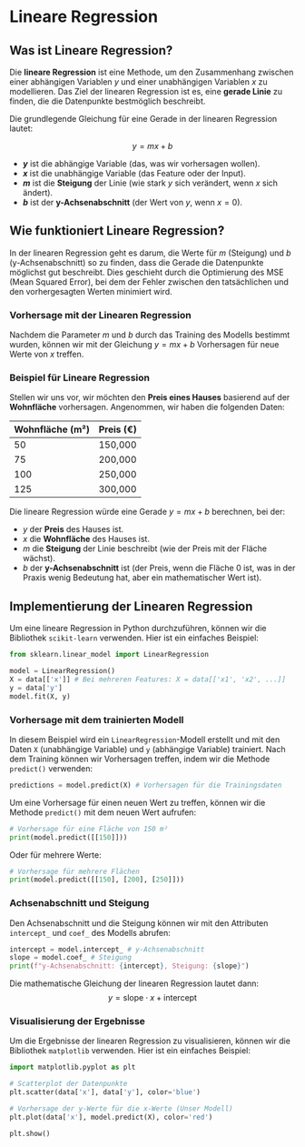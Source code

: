 # Lineare Regression

## Was ist Lineare Regression?

Die **lineare Regression** ist eine Methode, um den Zusammenhang zwischen einer abhängigen Variablen $y$ und einer unabhängigen Variablen $x$ zu modellieren. Das Ziel der linearen Regression ist es, eine **gerade Linie** zu finden, die die Datenpunkte bestmöglich beschreibt.

Die grundlegende Gleichung für eine Gerade in der linearen Regression lautet:

$$
y = mx + b
$$

* **$y$** ist die abhängige Variable (das, was wir vorhersagen wollen).
* **$x$** ist die unabhängige Variable (das Feature oder der Input).
* **$m$** ist die **Steigung** der Linie (wie stark $y$ sich verändert, wenn $x$ sich ändert).
* **$b$** ist der **y-Achsenabschnitt** (der Wert von $y$, wenn $x = 0$).

## Wie funktioniert Lineare Regression?

In der linearen Regression geht es darum, die Werte für $m$ (Steigung) und $b$ (y-Achsenabschnitt) so zu finden, dass die Gerade die Datenpunkte möglichst gut beschreibt. Dies geschieht durch die Optimierung des MSE (Mean Squared Error), bei dem der Fehler zwischen den tatsächlichen und den vorhergesagten Werten minimiert wird.

### Vorhersage mit der Linearen Regression

Nachdem die Parameter $m$ und $b$ durch das Training des Modells bestimmt wurden, können wir mit der Gleichung $y = mx + b$ Vorhersagen für neue Werte von $x$ treffen.

### Beispiel für Lineare Regression

Stellen wir uns vor, wir möchten den **Preis eines Hauses** basierend auf der **Wohnfläche** vorhersagen. Angenommen, wir haben die folgenden Daten:

| Wohnfläche (m²) | Preis (€) |
| --------------- | --------- |
| 50              | 150,000   |
| 75              | 200,000   |
| 100             | 250,000   |
| 125             | 300,000   |

Die lineare Regression würde eine Gerade $y = mx + b$ berechnen, bei der:

* $y$ der **Preis** des Hauses ist.
* $x$ die **Wohnfläche** des Hauses ist.
* $m$ die **Steigung** der Linie beschreibt (wie der Preis mit der Fläche wächst).
* $b$ der **y-Achsenabschnitt** ist (der Preis, wenn die Fläche 0 ist, was in der Praxis wenig Bedeutung hat, aber ein mathematischer Wert ist).

## Implementierung der Linearen Regression
Um eine lineare Regression in Python durchzuführen, können wir die Bibliothek `scikit-learn` verwenden. Hier ist ein einfaches Beispiel:

```python
from sklearn.linear_model import LinearRegression

model = LinearRegression()
X = data[['x']] # Bei mehreren Features: X = data[['x1', 'x2', ...]]
y = data['y']
model.fit(X, y) 
```

### Vorhersage mit dem trainierten Modell

In diesem Beispiel wird ein `LinearRegression`-Modell erstellt und mit den Daten `X` (unabhängige Variable) und `y` (abhängige Variable) trainiert. Nach dem Training können wir Vorhersagen treffen, indem wir die Methode `predict()` verwenden:

```python
predictions = model.predict(X) # Vorhersagen für die Trainingsdaten
```

Um eine Vorhersage für einen neuen Wert zu treffen, können wir die Methode `predict()` mit dem neuen Wert aufrufen:

```python
# Vorhersage für eine Fläche von 150 m²
print(model.predict([[150]]))
```

Oder für mehrere Werte:

```python
# Vorhersage für mehrere Flächen
print(model.predict([[150], [200], [250]]))
```

### Achsenabschnitt und Steigung

Den Achsenabschnitt und die Steigung können wir mit den Attributen `intercept_` und `coef_` des Modells abrufen:

```python
intercept = model.intercept_ # y-Achsenabschnitt
slope = model.coef_ # Steigung
print(f"y-Achsenabschnitt: {intercept}, Steigung: {slope}")
```

Die mathematische Gleichung der linearen Regression lautet dann:
$$
y = \text{slope} \cdot x + \text{intercept}
$$

### Visualisierung der Ergebnisse

Um die Ergebnisse der linearen Regression zu visualisieren, können wir die Bibliothek `matplotlib` verwenden. Hier ist ein einfaches Beispiel:

```python
import matplotlib.pyplot as plt

# Scatterplot der Datenpunkte
plt.scatter(data['x'], data['y'], color='blue')

# Vorhersage der y-Werte für die x-Werte (Unser Modell)
plt.plot(data['x'], model.predict(X), color='red') 

plt.show()
```